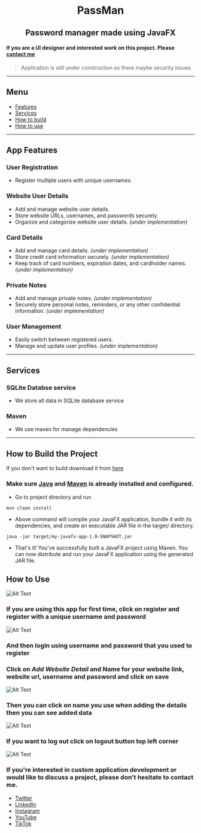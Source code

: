 # <h1 align="center">PassMan</h1>
<h2 align="center">Password manager made using JavaFX</h1>

#### If you are a UI designer and interested work on this project. Please [contact me](#contact)

> Application is still under construction so there maybe security issues

---

## Menu

- [Features](#app-features)
- [Services](#services)
- [How to build](#build)
- [How to use](#use)

---
## App Features <a name="app-features"></a>

### User Registration
- Register multiple users with unique usernames.

### Website User Details
- Add and manage website user details.
- Store website URLs, usernames, and passwords securely.
- Organize and categorize website user details. *(under implementation)*

### Card Details
- Add and manage card details. *(under implementation)*
- Store credit card information securely. *(under implementation)*
- Keep track of card numbers, expiration dates, and cardholder names. *(under implementation)*

### Private Notes
- Add and manage private notes. *(under implementation)*
- Securely store personal notes, reminders, or any other confidential information. *(under implementation)*

### User Management
- Easily switch between registered users.
- Manage and update user profiles. *(under implementation)*
---

## Services <a name="services"></a>

### SQLite Databse service
- We store all data in SQLite database service

### Maven
- We use maven for manage dependencies
---

## How to Build the Project <a name="build"></a>

If you don't want to build download it from [here](https://github.com/heshanthenura/PassMan/releases)

### Make sure [Java](https://www.oracle.com/java/technologies/downloads/) and [Maven](https://maven.apache.org/download.cgi) is already installed and configured.

- Go to project directory and run
```
mvn clean install
```
- Above command will compile your JavaFX application, bundle it with its dependencies, and create an executable JAR file in the target/ directory.
```
java -jar target/my-javafx-app-1.0-SNAPSHOT.jar
```
- That's it! You've successfully built a JavaFX project using Maven. You can now distribute and run your JavaFX application using the generated JAR file.

## How to Use <a name="use"></a>

<img align="center" alt="Alt Text" src="/screenshots/img.png"/>

### If you are using this app for first time, click on register and register with a unique username and password

<img align="center" alt="Alt Text" src="/screenshots/img_1.png"/>

### And then login using username and password that you used to register

### Click on *Add Website Detail* and Name for your website link, website url, username and password and click on save

<img align="center" alt="Alt Text" src="/screenshots/img_2.png"/>

### Then you can click on name you use when adding the details then you can see added data

<img align="center" alt="Alt Text" src="/screenshots/img_3.png"/>

### If you want to log out click on logout button top left corner

<img align="center" alt="Alt Text" src="/screenshots/img_4.png"/>


### If you're interested in custom application development or would like to discuss a project, please don't hesitate to contact me.

<a name="contact"></a>
<ul>
    <li><a href="https://twitter.com/Heshantk">Twitter</a></li>
    <li><a href="https://www.linkedin.com/in/heshanthenura">LinkedIn</a></li>
    <li><a href="https://www.instagram.com/heshan_thenura/">Instagram</a></li>
    <li><a href="https://youtube.com/@heshanthenura">YouTube</a></li>
    <li><a href="https://www.tiktok.com/@heshanthenura">TikTok</a></li>
</ul>